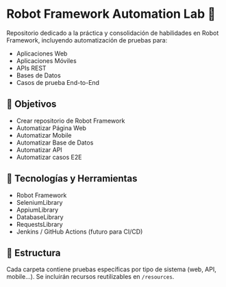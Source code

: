# Robot Framework Automation Lab 🤖

Repositorio dedicado a la práctica y consolidación de habilidades en Robot Framework, incluyendo automatización de pruebas para:

- Aplicaciones Web
- Aplicaciones Móviles
- APIs REST
- Bases de Datos
- Casos de prueba End-to-End

## 🎯 Objetivos

- Crear repositorio de Robot Framework
- Automatizar Página Web
- Automatizar Mobile
- Automatizar Base de Datos
- Automatizar API
- Automatizar casos E2E

## 🧰 Tecnologías y Herramientas

- Robot Framework
- SeleniumLibrary
- AppiumLibrary
- DatabaseLibrary
- RequestsLibrary
- Jenkins / GitHub Actions (futuro para CI/CD)

## 📂 Estructura

Cada carpeta contiene pruebas específicas por tipo de sistema (web, API, mobile...). Se incluirán recursos reutilizables en `/resources`.

